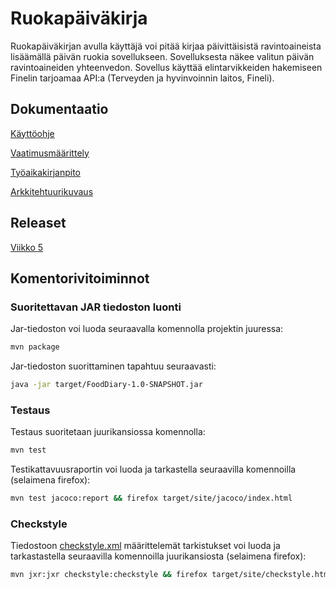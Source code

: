 # Ruokapäiväkirja
Ruokapäiväkirjan avulla käyttäjä voi pitää kirjaa päivittäisistä ravintoaineista lisäämällä päivän ruokia sovellukseen. Sovelluksesta näkee valitun päivän ravintoaineiden yhteenvedon. Sovellus käyttää elintarvikkeiden hakemiseen Finelin tarjoamaa API:a (Terveyden ja hyvinvoinnin laitos, Fineli).


## Dokumentaatio
[Käyttöohje](https://github.com/valtterikodisto/food-diary/blob/master/documentation/kayttoohje.md)

[Vaatimusmäärittely](https://github.com/valtterikodisto/food-diary/blob/master/documentation/vaatimusmaarittely.md)

[Työaikakirjanpito](https://github.com/valtterikodisto/food-diary/blob/master/documentation/tuntikirjanpito.md)

[Arkkitehtuurikuvaus](https://github.com/valtterikodisto/food-diary/blob/master/documentation/arkkitehtuuri.md)

## Releaset

[Viikko 5](https://github.com/valtterikodisto/food-diary/releases/tag/viikko5)

## Komentorivitoiminnot

### Suoritettavan JAR tiedoston luonti

Jar-tiedoston voi luoda seuraavalla komennolla projektin juuressa:

```bash
mvn package
```

Jar-tiedoston suorittaminen tapahtuu seuraavasti:

```bash
java -jar target/FoodDiary-1.0-SNAPSHOT.jar
```

### Testaus
Testaus suoritetaan juurikansiossa komennolla:
```bash
mvn test
```

Testikattavuusraportin voi luoda ja tarkastella seuraavilla komennoilla (selaimena firefox):
```bash
mvn test jacoco:report && firefox target/site/jacoco/index.html
```

### Checkstyle
Tiedostoon [checkstyle.xml](https://github.com/valtterikodisto/food-diary/blob/master/checkstyle.xml) määrittelemät tarkistukset voi luoda ja tarkastastella seuraavilla komennoilla juurikansiosta (selaimena firefox):
```bash
mvn jxr:jxr checkstyle:checkstyle && firefox target/site/checkstyle.html
```